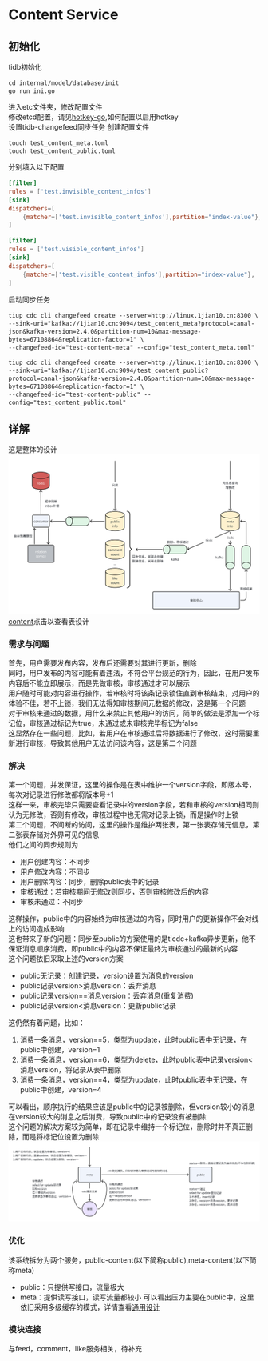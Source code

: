 # Content Service
## 初始化
tidb初始化  
```shell
cd internal/model/database/init
go run ini.go
```
进入etc文件夹，修改配置文件  
修改etcd配置，请见[hotkey-go](../../pkg/hotkey-go/README.md),如何配置以启用hotkey  
设置tidb-changefeed同步任务
创建配置文件
```shell
touch test_content_meta.toml 
touch test_content_public.toml
```
分别填入以下配置
```toml
[filter]
rules = ['test.invisible_content_infos']
[sink]
dispatchers=[
    {matcher=['test.invisible_content_infos'],partition="index-value"},
]
```
```toml
[filter]
rules = ['test.visible_content_infos']
[sink]
dispatchers=[
    {matcher=['test.visible_content_infos'],partition="index-value"},
]
```
启动同步任务
```shell 
tiup cdc cli changefeed create --server=http://linux.1jian10.cn:8300 \
--sink-uri="kafka://1jian10.cn:9094/test_content_meta?protocol=canal-json&kafka-version=2.4.0&partition-num=10&max-message-bytes=67108864&replication-factor=1" \
--changefeed-id="test-content-meta" --config="test_content_meta.toml" 
```
```shell 
tiup cdc cli changefeed create --server=http://linux.1jian10.cn:8300 \
--sink-uri="kafka://1jian10.cn:9094/test_content_public?protocol=canal-json&kafka-version=2.4.0&partition-num=10&max-message-bytes=67108864&replication-factor=1" \
--changefeed-id="test-content-public" --config="test_content_public.toml" 
```
## 详解  
这是整体的设计
![架构](../../img/content概览.png)
[content](../../internal/model/database/content_table.go)点击以查看表设计 
### 需求与问题
首先，用户需要发布内容，发布后还需要对其进行更新，删除  
同时，用户发布的内容可能有着违法，不符合平台规范的行为，因此，在用户发布内容后不能立即展示，而是先做审核，审核通过才可以展示  
用户随时可能对内容进行操作，若审核时将该条记录锁住直到审核结束，对用户的体验不佳，若不上锁，我们无法得知审核期间元数据的修改，这是第一个问题  
对于审核未通过的数据，用什么来禁止其他用户的访问，简单的做法是添加一个标记位，审核通过标记为true，未通过或未审核完毕标记为false  
这显然存在一些问题，比如，若用户在审核通过后将数据进行了修改，这时需要重新进行审核，导致其他用户无法访问该内容，这是第二个问题  

### 解决  
第一个问题，并发保证，这里的操作是在表中维护一个version字段，即版本号，每次对记录进行修改都将版本号+1  
这样一来，审核完毕只需要查看记录中的version字段，若和审核的version相同则认为无修改，否则有修改，审核过程中也无需对记录上锁，而是操作时上锁    
第二个问题，不间断的访问，这里的操作是维护两张表，第一张表存储元信息，第二张表存储对外界可见的信息  
他们之间的同步规则为  
- 用户创建内容：不同步
- 用户修改内容：不同步
- 用户删除内容：同步，删除public表中的记录
- 审核通过：若审核期间无修改则同步，否则审核修改后的内容
- 审核未通过：不同步

这样操作，public中的内容始终为审核通过的内容，同时用户的更新操作不会对线上的访问造成影响  
这也带来了新的问题：同步至public的方案使用的是ticdc+kafka异步更新，他不保证消息顺序消费，即public中的内容不保证最终为审核通过的最新的内容  
这个问题依旧采取上述的version方案  
- public无记录：创建记录，version设置为消息的version
- public记录version>消息version：丢弃消息
- public记录version==消息version：丢弃消息(重复消费)
- public记录version<消息version：更新public记录  
  
这仍然有着问题，比如：  
1. 消费一条消息，version==5，类型为update，此时public表中无记录，在public中创建，version=1
2. 消费一条消息，version==6，类型为delete，此时public表中记录version<消息version，将记录从表中删除  
3. 消费一条消息，version==4，类型为update，此时public表中无记录，在public中创建，version=4  
 
可以看出，顺序执行的结果应该是public中的记录被删除，但version较小的消息在version较大的消息之后消费，导致public中的记录没有被删除  
这个问题的解决方案较为简单，即在记录中维持一个标记位，删除时并不真正删除，而是将标记位设置为删除
![状态流转](../../img/content状态机.png)

### 优化 
该系统拆分为两个服务，public-content(以下简称public),meta-content(以下简称meta)  
- public：只提供写接口，流量极大
- meta：提供读写接口，读写流量都较小
可以看出压力主要在public中，这里依旧采用多级缓存的模式，详情查看[通用设计](../README.md)  

### 模块连接
与feed，comment，like服务相关，待补充
